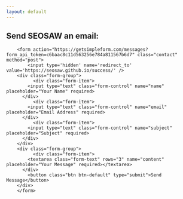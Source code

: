 ```yaml
---
layout: default
---
```


<!-- contact form start -->
<section id="contact-form">
<div class="container">

<h1>Send SEOSAW an email:</h1>

	    <form action="https://getsimpleform.com/messages?form_api_token=c6baac8c11d563256e784a811567b6d7" class="contact" method="post">
            <input type='hidden' name='redirect_to' value='https://seosaw.github.io/success/' />
		<div class="form-group">
         	  <div class="form-item">
		    <input type="text" class="form-control" name="name" placeholder="Your Name" required>
		  </div>
         	  <div class="form-item">
		    <input type="text" class="form-control" name="email" placeholder="Email Address" required>
		  </div>
         	  <div class="form-item">
		    <input type="text" class="form-control" name="subject" placeholder="Subject" required>
		  </div>
		</div>
		<div class="form-group">
         	  <div class="form-item">
		    <textarea class="form-text" rows="3" name="content" placeholder="Your Message" required></textarea>
		  </div>
		    <button class="btn btn-default" type="submit">Send Message</button>
		</div>
	    </form>
</div>
</section>
